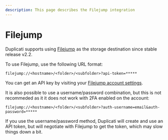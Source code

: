 ```yaml
---
description: This page describes the Filejump integration
---
```


# Filejump

Duplicati supports using [Filejump](https://filejump.com) as the storage destination since stable release v2.2.

To use Filejump, use the following URL format:

```
filejump://<hostname>/<folder>/<subfolder>?api-token=*****
```

You can get an API key by visiting your [Filejump account settings](https://drive.filejump.com/account-settings).

It is also possible to use a username/password combination, but this is not recommeded as it it does not work with 2FA enabled on the account:

```
filejump://<hostname>/<folder>/<subfolder>?auth-username=email&auth-password=*****
```

If you use the username/password method, Duplicati will create and use an API token, but will negotiate with Filejump to get the token, which may slow things down a bit.
